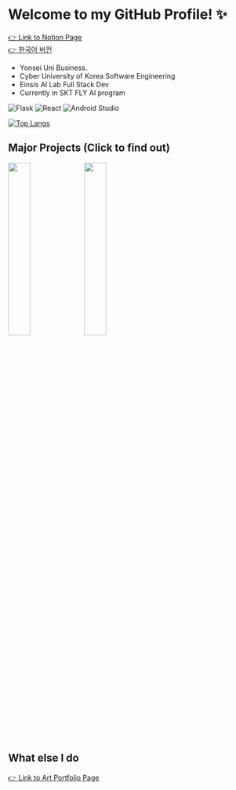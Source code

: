 # Welcome to my GitHub Profile! ✨  

[👉 Link to Notion Page](https://soojlee0106.notion.site/Soojeong-Lee-ee1f68821c6c46d9abf1bb85739e485a)  
[👉 한국어 버전](https://soojlee0106.notion.site/c9e59b93caa94f99b47fb0977a28bc9b)


- Yonsei Uni Business. 
- Cyber University of Korea Software Engineering  
- Einsis AI Lab Full Stack Dev
- Currently in SKT FLY AI program

![Flask](https://img.shields.io/badge/flask-%23000.svg?style=for-the-badge&logo=flask&logoColor=white)
![React](https://img.shields.io/badge/react-%2320232a.svg?style=for-the-badge&logo=react&logoColor=%2361DAFB)
![Android Studio](https://img.shields.io/badge/Android%20Studio-3DDC84.svg?style=for-the-badge&logo=android-studio&logoColor=white)

[![Top Langs](https://github-readme-stats.vercel.app/api/top-langs/?username=soojlee0106&layout=compact)](https://github.com/soojlee0106/github-readme-stats)

## Major Projects (Click to find out)
[<img src="https://user-images.githubusercontent.com/55172514/220561676-8f2aa69d-c052-4a56-8f70-b7c921a4a8b1.png" width=30% />](https://github.com/ProjectPassionKing) 
[<img src="https://user-images.githubusercontent.com/104475739/220800886-ba8cc7d6-4f0d-4e69-b25b-85f34b875dcc.png" width=30% />](https://github.com/DevthanAI)


## What else I do
[👉 Link to Art Portfolio Page](https://soojlee0106.notion.site/Art-Portfolio-f4c3d548092d4089957873a9d6a833a8)
